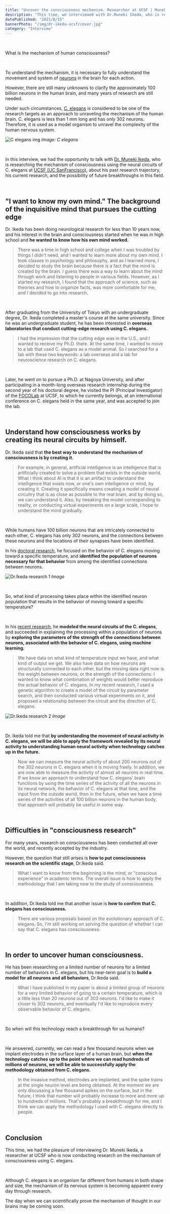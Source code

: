 ```yaml
---
title: "Uncover the consciousness mechanism. Researcher at UCSF | Muneki Ikeda"
description: "This time, we interviewed with Dr.Muneki Ikeda, who is researching the mechanism of consciousness using C. elegans at UCSF, about his past research trajectory, his current research, and the possibility of future breakthroughs in this field."
datePublished: "2021/8/15"
bannerPhoto: "/img/dr-ikeda-ucsf/cover.jpg"
category: "Interview"
---
```


&nbsp;

What is the mechanism of human consciousness?

&nbsp;

To understand the mechanism, it is necessary to fully understand the movement and system of [neurons](https://en.wikipedia.org/wiki/Neuron) in the brain for each action.

However, there are still many unknowns to clarify the approximately 100 billion neurons in the human brain, and many years of research are still needed.

Under such circumstances, [C. elegans](https://en.wikipedia.org/wiki/Caenorhabditis_elegans) is considered to be one of the research targets as an approach to unraveling the mechanism of the human brain. C. elegans is less than 1 mm long and has only 302 neurons. Therefore, it is used as a model organism to unravel the complexity of the human nervous system.

![C elegans img](https://s.wsj.net/public/resources/images/BN-JD545_0630la_G_20150629113932.jpg)
_Image: C elegans_

&nbsp;

In this interview, we had the opportunity to talk with [Dr. Muneki Ikeda](https://sites.google.com/view/munekiikeda/english), who is researching the mechanism of consciousness using the neural circuits of C. elegans at [UCSF (UC SanFrancisco)](https://www.ucsf.edu/), about his past research trajectory, his current research, and the possibility of future breakthroughs in this field.

&nbsp;

## "I want to know my own mind." The background of the inquisitive mind that pursues the cutting edge

Dr. Ikeda has been doing neurological research for less than 10 years now, and his interest in the brain and consciousness started when he was in high school and **he wanted to know how his own mind worked.**

> There was a time in high school and college when I was troubled by things I didn't need, and I wanted to learn more about my own mind.
> I took classes in psychology and philosophy, and as I learned more, I decided to study the brain because there is a fact that the mind is created by the brain.
> I guess there was a way to learn about the mind through work and listening to people in various fields.
> However, as I started my research, I found that the approach of science, such as theories and how to organize facts, was more comfortable for me, and I decided to go into research.

&nbsp;

After graduating from the University of Tokyo with an undergraduate degree, Dr. Ikeda completed a master's course at the same university. Since he was an undergraduate student, he has been interested in **overseas laboratories that conduct cutting-edge research using C. elegans.**

> I had the impression that the cutting edge was in the U.S., and I wanted to receive my Ph.D. there.
> At the same time, I wanted to move to a lab that used C. elegans as a model animal.
> So I searched for a lab with these two keywords: a lab overseas and a lab for neuroscience research on C. elegans.

&nbsp;

Later, he went on to pursue a Ph.D. at Nagoya University, and after participating in a month-long overseas research internship during the second year of his doctoral degree, he visited the PI (Principal Investigator) of the [FOCOLab](http://focolab.org/) at UCSF, to which he currently belongs, at an international conference on C. elegans held in the same year, and was accepted to join the lab.

&nbsp;

## Understand how consciousness works by creating its neural circuits by himself.

Dr. Ikeda said that **the best way to understand the mechanism of consciousness is by creating it.**

> For example, in general, artificial intelligence is an intelligence that is artificially created to solve a problem that exists in the outside world.
> What I think about AI is that it is an artifact to understand the intelligence that exists now, or one's own intelligence or mind, by creating it.
> Creating it specifically means creating a model of neural circuitry that is as close as possible to the real brain, and by doing so, we can understand it.
> Also, by tweaking the model corresponding to reality, or conducting virtual experiments on a large scale, I hope to understand the mind gradually.

&nbsp;

While humans have 100 billion neurons that are intricately connected to each other, C. elegans has only 302 neurons, and the connections between these neurons and the locations of their synapses have been identified.

In his [doctoral research](https://www.pnas.org/content/117/11/6178.short), he focused on the behavior of C. elegans moving toward a specific temperature, and **identified the population of neurons necessary for that behavior** from among the identified connections between neurons.

![Dr.Ikeda research 1](https://neurotechjp.com/img/dr-ikeda-ucsf/dr-ikeda-research-1.jpg)
_Image_

&nbsp;

So, what kind of processing takes place within the identified neuron population that results in the behavior of moving toward a specific temperature?

&nbsp;

In his [recent research](https://journals.plos.org/ploscompbiol/article?id=10.1371/journal.pcbi.1007916), he **modeled the neural circuits of the C. elegans**, and succeeded in explaining the processing within a population of neurons by **exploring the parameters of the strength of the connections between neurons, associated with the behavior of C. elegans, using machine learning.**

> We have data on what kind of temperature input we have, and what kind of output we get.
> We also have data on how neurons are structurally connected to each other, but the missing data right now is the weight between neurons, or the strength of the connections.
> I wanted to know what combination of weights would better reproduce the actual behavior of C. elegans.
> In my recent research, I used a genetic algorithm to create a model of the circuit by parameter search, and then conducted various virtual experiments on it, and proposed a relationship between the circuit and the direction of C. elegans.

![Dr.Ikeda research 2](https://neurotechjp.com/img/dr-ikeda-ucsf/dr-ikeda-research-2.jpg)
_Image_

&nbsp;

Dr. Ikeda told me that **by understanding the movement of neural activity in C. elegans, we will be able to apply the framework revealed by its neural activity to understanding human neural activity when technology catches up in the future.**

> Now we can measure the neural activity of about 200 neurons out of the 302 neurons in C. elegans when it is moving freely.
> In addition, we are now able to measure the activity of almost all neurons in real time.
> If we know an approach to understand how C. elegans' brain functions by using the time series of the activity of all the neurons in its neural network, the behavior of C. elegans at that time, and the input from the outside world, then in the future, when we have a time series of the activities of all 100 billion neurons in the human body, that approach will probably be useful in some way.

&nbsp;

## Difficulties in "consciousness research"

For many years, research on consciousness has been conducted all over the world, and recently accepted by the industry.

However, the question that still arises is **how to put consciousness research on the scientific stage**, Dr.Ikeda said.

> What I want to know from the beginning is the mind, or "conscious experience" in academic terms.
> The overall issue is how to apply the methodology that I am taking now to the study of consciousness.

&nbsp;

In addition, Dr.Ikeda told me that another issue is **how to confirm that C. elegans has consciousness.**

> There are various proposals based on the evolutionary approach of C. elegans.
> So, I'm still working on solving the question of whether I can say that C. elegans has consciousness.

&nbsp;

## In order to uncover human consciousness.

He has been researching on a limited number of neurons for a limited number of behaviors in C. elegans, but his near-term goal is to **build a model for all neurons and all behaviors**, Dr.Ikeda said.

> What I have published in my paper is about a limited group of neurons for a very limited behavior of going to a certain temperature, which is a little less than 20 neurons out of 303 neurons.
> I'd like to make it closer to 302 neurons, and eventually I'd like to reproduce every observable behavior of C. elegans.

&nbsp;

So when will this technology reach a breakthrough for us humans?

&nbsp;

He answered, currently, we can read a few thousand neurons when we implant electrodes in the surface layer of a human brain, but **when the technology catches up to the point where we can read hundreds of millions of neurons, we will be able to successfully apply the methodology obtained from C. elegans.**

> In the invasive method, electrodes are implanted, and the spike trains at the single neuron level are being obtained.
> At the moment we are only discussing a few thousand spikes on the surface, but in the future, I think that number will probably increase to more and more up to hundreds of millions.
> That's probably a breakthrough for me, and I think we can apply the methodology I used with C. elegans directly to people.

&nbsp;

## Conclusion

This time, we had the pleasure of interviewing Dr. Muneki Ikeda, a researcher at UCSF who is now conducting research on the mechanism of consciousness using C. elegans.

&nbsp;

Although C. elegans is an organism far different from humans in both shape and size, the mechanism of its nervous system is becoming apparent every day through research.

The day when we can scientifically prove the mechanism of thought in our brains may be coming soon.
